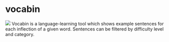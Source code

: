 # vocabin
<img src="https://vocabin.net/static/vocabin-1.svg"/>
Vocabin is a language-learning tool which shows example sentences for each inflection of a given word. Sentences can be filtered by difficulty level and category.
